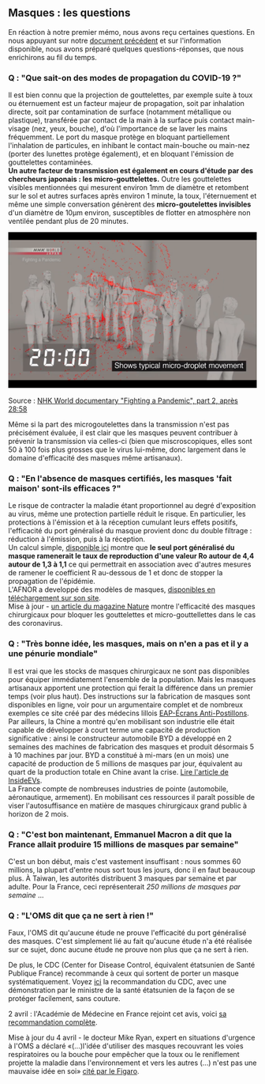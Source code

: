 ## Masques : les questions

En réaction à notre premier mémo, nous avons reçu certaines questions. 
En nous appuyant sur notre [document précédent](Analyseportdemasque29mars.md) et sur l'information disponible, nous avons préparé quelques questions-réponses, que nous enrichirons au fil du temps.

### Q : "Que sait-on des modes de propagation du COVID-19 ?"
Il est bien connu que la projection de gouttelettes, par exemple suite à toux ou éternuement est un facteur majeur de propagation, soit par inhalation directe, soit par contamination de surface (notamment métallique ou plastique), transférée par contact de la main à la surface puis contact main-visage (nez, yeux, bouche), d'où l'importance de se laver les mains fréquemment. Le port du masque protège en bloquant partiellement l'inhalation de particules, en inhibant le contact main-bouche ou main-nez (porter des lunettes protège également), et en bloquant l'émission de gouttelettes contaminées.  
**Un autre facteur de transmission est également en cours d'étude par des chercheurs japonais : les micro-gouttelettes.** Outre les gouttelettes visibles mentionnées qui mesurent environ 1mm de diamètre et retombent sur le sol et autres surfaces après environ 1 minute, la toux, l'éternuement et même une simple conversation génèrent des **micro-goutelettes invisibles** d'un diamètre de 10µm environ, susceptibles de flotter en atmosphère non ventilée pendant plus de 20 minutes.  

<img src="https://github.com/fsteiner/K81/blob/master/NHK_screenshot.png" width="600">  
  
Source : [NHK World documentary "Fighting a Pandemic", part 2, après 28:58](https://www3.nhk.or.jp/nhkworld/en/ondemand/video/5001289/#)

Même si la part des microgoutelettes dans la transmission n'est pas précisément évaluée, il est clair que les masques peuvent contribuer à prévenir la transmission via celles-ci (bien que miscroscopiques, elles sont 50 à 100 fois plus grosses que le virus lui-même, donc largement dans le domaine d'efficacité des masques même artisanaux).

### Q : "En l'absence de masques certifiés, les masques 'fait maison' sont-ils efficaces ?"
Le risque de contracter la maladie étant proportionnel au degré d'exposition au virus, même une protection partielle réduit le risque. En particulier, les protections à l'émission et à la réception cumulant leurs effets positifs, l'efficacité du port généralisé du masque provient donc du double filtrage : réduction à l'émission, puis à la réception.  
Un calcul simple, [disponible ici](Impact.md) montre que **le seul port généralisé du masque ramenerait le taux de reproduction d'une valeur Ro autour de 4,4 autour de 1,3 à 1,1** ce qui permettrait en association avec d'autres mesures de ramener le coefficient R au-dessous de 1 et donc de stopper la propagation de l'épidémie.  
L'AFNOR a developpé des modèles de masques, [disponibles en téléchargement sur son site](https://www.afnor.org/actualites/coronavirus-telechargez-le-modele-de-masque-barriere/).  
Mise à jour - [un article du magazine Nature](https://www.nature.com/articles/s41591-020-0843-2) montre l'efficacité des masques chirurgicaux pour bloquer les gouttelettes et micro-gouttellettes dans le cas des coronavirus.

### Q : "Très bonne idée, les masques, mais on n'en a pas et il y a une pénurie mondiale"
Il est vrai que les stocks de masques chirurgicaux ne sont pas disponibles pour équiper immédiatement l'ensemble de la population. Mais les masques artisanaux apportent une protection qui ferait la différence dans un premier temps (voir plus haut). Des instructions sur la fabrication de masques sont disponibles en ligne, voir pour un argumentaire complet et de nombreux exemples ce site créé par des médecins lillois [EAP-Écrans Anti-Postillons](http://stop-postillons.fr/).  
Par ailleurs, la Chine a montré qu'en mobilisant son industrie elle était capable de développer à court terme une capacité de production significative : ainsi le constructeur automobile BYD a développé en 2 semaines des machines de fabrication des masques et produit désormais 5 à 10 machines par jour. BYD a constitué à mi-mars (en un mois) une capacité de production de 5 millions de masques par jour, équivalent au quart de la production totale en Chine avant la crise. [Lire l'article de InsideEVs](https://insideevs.com/news/404692/byd-world-largest-face-mask-factory/).  
La France compte de nombreuses industries de pointe (automobile, aéronautique, armement). En mobilisant ces ressources il paraît possible de viser l'autosuffisance en matière de masques chirurgicaux grand public à horizon de 2 mois.

### Q : "C'est bon maintenant, Emmanuel Macron a dit que la France allait produire 15 millions de masques par semaine"
C'est un bon début, mais c'est vastement insuffisant : nous sommes 60 millions, la plupart d'entre nous sort tous les jours, donc il en faut beaucoup plus.
À Taiwan, les autorités distribuent 3 masques par semaine et par adulte. Pour la France, ceci représenterait *250 millions de masques par semaine* ...

### Q : "L'OMS dit que ça ne sert à rien !"
Faux, l'OMS dit qu'aucune étude ne prouve l'efficacité du port généralisé des masques. C'est simplement lié au fait qu'aucune étude n'a été réalisée sur ce sujet, donc aucune étude ne prouve non plus que ça ne sert à rien.

De plus, le CDC (Center for Disease Control, équivalent étatsunien de Santé Publique France) recommande à ceux qui sortent de porter un masque systématiquement. Voyez [ici](https://www.cdc.gov/coronavirus/2019-ncov/prevent-getting-sick/cloth-face-cover.html) la recommandation du CDC, avec une démonstration par le ministre de la santé étatsunien de la façon de se protéger facilement, sans couture.

2 avril :  l'Académie de Médecine en France rejoint cet avis, voici [sa recommandation complète](http://www.academie-medecine.fr/communique-de-lacademie-pandemie-de-covid-19-mesures-barrieres-renforcees-pendant-le-confinement-et-en-phase-de-sortie-de-confinement/).

Mise à jour du 4 avril - le docteur Mike Ryan, expert en situations d'urgence à l'OMS a déclaré «(...)l'idée d'utiliser des masques recouvrant les voies respiratoires ou la bouche pour empêcher que la toux ou le reniflement projette la maladie dans l'environnement et vers les autres (...) n'est pas une mauvaise idée en soi» [cité par le Figaro](https://www.lefigaro.fr/flash-actu/coronavirus-l-oms-ouvre-la-voie-a-un-usage-elargi-des-masques-20200403).
